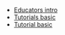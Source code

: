 - [Educators intro](https://quantumai.google/cirq/tutorials/educators/intro)
- [Tutorials basic](https://quantumai.google/cirq/tutorials)
- [Tutorial basic](https://quantumai.google/cirq/tutorials/basics)